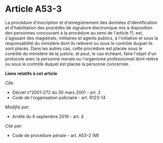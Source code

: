 # Article A53-3

La procédure d'inscription et d'enregistrement des données d'identification et d'habilitation des procédés de signature
électronique mis à disposition des personnes concourant à la procédure au sens de l'article 11, est, s'agissant des
magistrats, militaires et agents publics, à l'initiative et sous la responsabilité du ministère dont ils relèvent ou sous le
contrôle duquel ils sont placés. Dans les autres cas, cette procédure est placée sous le contrôle du ministère de la justice,
et peut, le cas échéant, faire l'objet d'un protocole avec la personne morale ou l'organisme professionnel dont relève ou
sous le contrôle duquel est placée la personne concernée.

**Liens relatifs à cet article**

_Cite_:

  - Décret n°2001-272 du 30 mars 2001 - art. 2
  - Code de l'organisation judiciaire - art. R123-14

_Modifié par_:

  - Arrêté du 6 septembre 2019 - art. 4

_Cité par_:

  - Code de procédure pénale - art. A53-2 (M)
